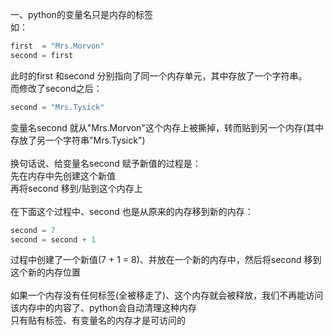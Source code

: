 一、python的变量名只是内存的标签<br>
如：<br>
```javascript
first  = "Mrs.Morvon"
second = first
```
此时的first 和second 分别指向了同一个内存单元，其中存放了一个字符串。<br>
而修改了second之后：<br>
```javascript
second = "Mrs.Tysick"
```
变量名second 就从"Mrs.Morvon"这个内存上被撕掉，转而贴到另一个内存(其中存放了另一个字符串"Mrs.Tysick")<br>
<br>
换句话说、给变量名second 赋予新值的过程是：<br>
先在内存中先创建这个新值<br>
再将second 移到/贴到这个内存上<br>
<br>
在下面这个过程中、second 也是从原来的内存移到新的内存：<br>
```javascript
second = 7
second = second + 1
```
过程中创建了一个新值(7 + 1 = 8)、并放在一个新的内存中，然后将second 移到这个新的内存位置<br>
<br>
如果一个内存没有任何标签(全被移走了)、这个内存就会被释放，我们不再能访问该内存中的内容了、python会自动清理这种内存<br>
只有贴有标签、有变量名的内存才是可访问的<br>